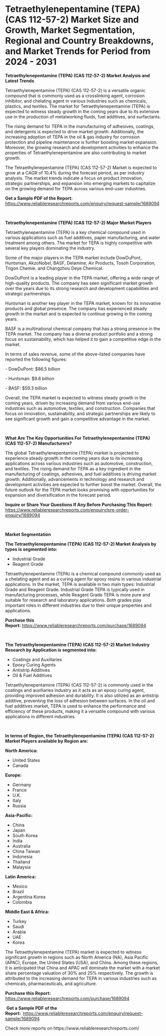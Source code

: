 <p><h1>Tetraethylenepentamine (TEPA) (CAS 112-57-2) Market Size and Growth, Market Segmentation, Regional and Country Breakdowns, and Market Trends for Period from 2024 -  2031</h1></p><p><strong>Tetraethylenepentamine (TEPA) (CAS 112-57-2) Market Analysis and Latest Trends</strong></p>
<p><p>Tetraethylenepentamine (TEPA) (CAS 112-57-2) is a versatile organic compound that is commonly used as a crosslinking agent, corrosion inhibitor, and chelating agent in various industries such as chemicals, plastics, and textiles. The market for Tetraethylenepentamine (TEPA) is expected to witness steady growth in the coming years due to its extensive use in the production of metalworking fluids, fuel additives, and surfactants.</p><p>The rising demand for TEPA in the manufacturing of adhesives, coatings, and detergents is expected to drive market growth. Additionally, the increasing adoption of TEPA in the oil & gas industry for corrosion protection and pipeline maintenance is further boosting market expansion. Moreover, the growing research and development activities to enhance the properties of Tetraethylenepentamine are also contributing to market growth.</p><p>The Tetraethylenepentamine (TEPA) (CAS 112-57-2) Market is expected to grow at a CAGR of 10.4% during the forecast period, as per industry analysts. The market trends indicate a focus on product innovation, strategic partnerships, and expansion into emerging markets to capitalize on the growing demand for TEPA across various end-user industries.</p></p>
<p><strong>Get a Sample PDF of the Report:&nbsp;</strong> <a href="https://www.reliableresearchreports.com/enquiry/request-sample/1689094">https://www.reliableresearchreports.com/enquiry/request-sample/1689094</a></p>
<p>&nbsp;</p>
<p><strong>Tetraethylenepentamine (TEPA) (CAS 112-57-2) Major Market Players</strong></p>
<p><p>Tetraethylenepentamine (TEPA) is a key chemical compound used in various applications such as fuel additives, paper manufacturing, and water treatment among others. The market for TEPA is highly competitive with several key players dominating the industry.</p><p>Some of the major players in the TEPA market include DowDuPont, Huntsman, AkzoNobel, BASF, Delamine, Air Products, Tosoh Corporation, Trigon Chemie, and Changzhou Deye Chemical.</p><p>DowDuPont is a leading player in the TEPA market, offering a wide range of high-quality products. The company has seen significant market growth over the years due to its strong research and development capabilities and strategic partnerships.</p><p>Huntsman is another key player in the TEPA market, known for its innovative products and global presence. The company has experienced steady growth in the market and is expected to continue growing in the coming years.</p><p>BASF is a multinational chemical company that has a strong presence in the TEPA market. The company has a diverse product portfolio and a strong focus on sustainability, which has helped it to gain a competitive edge in the market.</p><p>In terms of sales revenue, some of the above-listed companies have reported the following figures:</p><p>- DowDuPont: $86.5 billion </p><p>- Huntsman: $9.8 billion </p><p>- BASF: $59.3 billion </p><p>Overall, the TEPA market is expected to witness steady growth in the coming years, driven by increasing demand from various end-use industries such as automotive, textiles, and construction. Companies that focus on innovation, sustainability, and strategic partnerships are likely to see significant growth and gain a competitive advantage in the market.</p></p>
<p>&nbsp;</p>
<p><strong>What Are The Key Opportunities For Tetraethylenepentamine (TEPA) (CAS 112-57-2) Manufacturers?</strong></p>
<p><p>The global Tetraethylenepentamine (TEPA) market is projected to experience steady growth in the coming years due to its increasing applications across various industries such as automotive, construction, and textiles. The rising demand for TEPA as a key ingredient in the manufacturing of coatings, adhesives, and fuel additives is driving market growth. Additionally, advancements in technology and research and development activities are expected to further boost the market. Overall, the future outlook for the TEPA market looks promising with opportunities for expansion and diversification in the forecast period.</p></p>
<p><strong>Inquire or Share Your Questions If Any Before Purchasing This Report:</strong> <a href="https://www.reliableresearchreports.com/enquiry/pre-order-enquiry/1689094">https://www.reliableresearchreports.com/enquiry/pre-order-enquiry/1689094</a></p>
<p>&nbsp;</p>
<p><strong>Market Segmentation</strong></p>
<p><strong>The Tetraethylenepentamine (TEPA) (CAS 112-57-2) Market Analysis by types is segmented into:</strong></p>
<p><ul><li>Industrial Grade</li><li>Reagent Grade</li></ul></p>
<p><p>Tetraethylenepentamine (TEPA) is a chemical compound commonly used as a chelating agent and as a curing agent for epoxy resins in various industrial applications. In the market, TEPA is available in two main types: Industrial Grade and Reagent Grade. Industrial Grade TEPA is typically used in manufacturing processes, while Reagent Grade TEPA is more pure and suitable for research and laboratory applications. Both grades play important roles in different industries due to their unique properties and applications.</p></p>
<p><strong>Purchase this Report:&nbsp;</strong><a href="https://www.reliableresearchreports.com/purchase/1689094">https://www.reliableresearchreports.com/purchase/1689094</a></p>
<p>&nbsp;</p>
<p><strong>The Tetraethylenepentamine (TEPA) (CAS 112-57-2) Market Industry Research by Application is segmented into:</strong></p>
<p><ul><li>Coatings and Auxillaries</li><li>Epoxy Curing Agents</li><li>Antistrip Additives</li><li>Oil & Fuel Additives</li></ul></p>
<p><p>Tetraethylenepentamine (TEPA) (CAS 112-57-2) is commonly used in the coatings and auxiliaries industry as it acts as an epoxy curing agent, providing improved adhesion and durability. It is also utilized as an antistrip additive, preventing the loss of adhesion between surfaces. In the oil and fuel additives market, TEPA is used to enhance the performance and efficiency of these products, making it a versatile compound with various applications in different industries.</p></p>
<p>&nbsp;</p>
<p><strong>In terms of Region, the Tetraethylenepentamine (TEPA) (CAS 112-57-2) Market Players available by Region are:</strong></p>
<p>
    <p> <strong> North America: </strong>
        <ul>
            <li>United States</li>
            <li>Canada</li>
        </ul>
        </p> 
    <p> <strong> Europe: </strong>
        <ul>
            <li>Germany</li>
            <li>France</li>
            <li>U.K.</li>
            <li>Italy</li>
            <li>Russia</li>
        </ul>
        </p> 
    <p> <strong> Asia-Pacific: </strong>
        <ul>
            <li>China</li>
            <li>Japan</li>
            <li>South Korea</li>
            <li>India</li>
            <li>Australia</li>
            <li>China Taiwan</li>
            <li>Indonesia</li>
            <li>Thailand</li>
            <li>Malaysia</li>
        </ul>
        </p> 
    <p> <strong> Latin America: </strong>
        <ul>
            <li>Mexico</li>
            <li>Brazil</li>
            <li>Argentina Korea</li>
            <li>Colombia</li>
        </ul>
        </p> 
    <p> <strong> Middle East & Africa: </strong>
        <ul>
            <li>Turkey</li>
            <li>Saudi</li>
            <li>Arabia</li>
            <li>UAE</li>
            <li>Korea</li>
        </ul>
    </p>
    </p>
<p><p>The Tetraethylenepentamine (TEPA) market is expected to witness significant growth in regions such as North America (NA), Asia Pacific (APAC), Europe, the United States (USA), and China. Among these regions, it is anticipated that China and APAC will dominate the market with a market share percentage valuation of 30% and 25% respectively. The growth is attributed to the increasing demand for TEPA in various industries such as chemicals, pharmaceuticals, and agriculture.</p></p>
<p><strong>Purchase this Report: </strong><a href="https://www.reliableresearchreports.com/purchase/1689094">https://www.reliableresearchreports.com/purchase/1689094</a></p>
<p>&nbsp;<strong>Get a Sample PDF of the Report:&nbsp;&nbsp;</strong><a href="https://www.reliableresearchreports.com/enquiry/request-sample/1689094">https://www.reliableresearchreports.com/enquiry/request-sample/1689094</a></p>
<p><strong></strong></p>
<p>Check more reports on https://www.reliableresearchreports.com/</p>